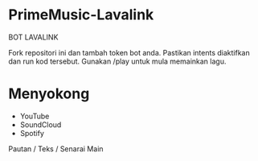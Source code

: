 # PrimeMusic-Lavalink
BOT LAVALINK

Fork repositori ini dan tambah token bot anda. Pastikan intents diaktifkan dan run kod tersebut.
Gunakan /play untuk mula memainkan lagu.

# Menyokong
- YouTube
- SoundCloud
- Spotify

Pautan / Teks / Senarai Main
